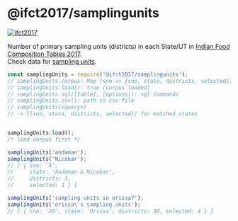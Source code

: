# @ifct2017/samplingunits

[![ifct2017](http://ninindia.org/images/ifct_2017.png)](https://www.npmjs.com/package/ifct2017)

Number of primary sampling units (districts) in each State/UT in [Indian Food Composition Tables 2017].<br>
Check data for [sampling units].

```javascript
const samplingUnits = require('@ifct2017/samplingunits');
// samplingUnits.corpus: Map {sno => {sno, state, districts, selected}}
// samplingUnits.load(): true (corpus loaded)
// samplingUnits.sql([table], [options]): sql commands
// samplingUnits.csv(): path to csv file
// samplingUnits(<query>)
// -> [{sno, state, districts, selected}] for matched states


samplingUnits.load();
/* load corpus first */

samplingUnits('andaman');
samplingUnits('Nicobar');
// [ { sno: 'A',
//     state: 'Andaman & Nicobar',
//     districts: 3,
//     selected: 1 } ]

samplingUnits('sampling units in orissa?');
samplingUnits('orissa\'s sampling units');
// [ { sno: '20', state: 'Orissa', districts: 30, selected: 4 } ]
```


[Indian Food Composition Tables 2017]: http://ifct2017.com/
[sampling units]: https://github.com/ifct2017/samplingunits/blob/master/index.csv
